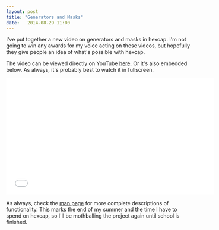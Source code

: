 ```yaml
---
layout: post
title: "Generators and Masks"
date:   2014-08-29 11:00
---
```

I've put together a new video on generators and masks in hexcap. I'm not going to win any awards for my voice acting on these videos, but hopefully they give people an idea of what's possible with hexcap.

The video can be viewed directly on YouTube [here](http://www.youtube.com/watch?v=E5fgXVapxyQ). Or it's also embedded below. As always, it's probably best to watch it in fullscreen.
<iframe width="560" height="315" src="//www.youtube.com/embed/E5fgXVapxyQ?rel=0" frameborder="0" allowfullscreen></iframe>

As always, check the [man page](/doc/) for more complete descriptions of functionality. This marks the end of my summer and the time I have to spend on hexcap, so I'll be mothballing the project again until school is finished.
